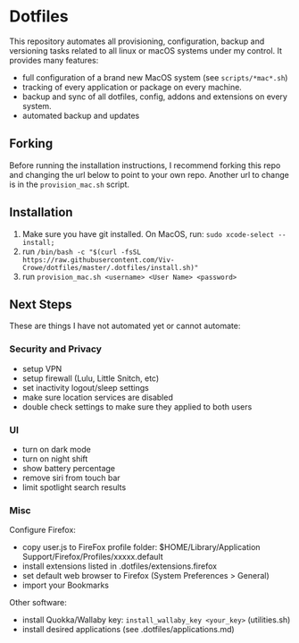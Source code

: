 # Dotfiles

This repository automates all provisioning, configuration, backup and versioning tasks
related to all linux or macOS systems under my control. It provides many features:

- full configuration of a brand new MacOS system (see `scripts/*mac*.sh`)
- tracking of every application or package on every machine.
- backup and sync of all dotfiles, config, addons and extensions on every system.
- automated backup and updates

## Forking

Before running the installation instructions, I recommend forking this repo and changing the url below to point to your own repo. Another url to change is in the `provision_mac.sh` script.

## Installation

1. Make sure you have git installed. On MacOS, run: `sudo xcode-select --install;`
2. run `/bin/bash -c "$(curl -fsSL https://raw.githubusercontent.com/Viv-Crowe/dotfiles/master/.dotfiles/install.sh)"`
3. run `provision_mac.sh <username> <User Name> <password>`

## Next Steps

These are things I have not automated yet or cannot automate:

### Security and Privacy

- setup VPN
- setup firewall (Lulu, Little Snitch, etc)
- set inactivity logout/sleep settings
- make sure location services are disabled
- double check settings to make sure they applied to both users

### UI

- turn on dark mode
- turn on night shift
- show battery percentage
- remove siri from touch bar
- limit spotlight search results

### Misc

Configure Firefox:

- copy user.js to FireFox profile folder: $HOME/Library/Application Support/Firefox/Profiles/xxxxx.default
- install extensions listed in .dotfiles/extensions.firefox
- set default web browser to Firefox (System Preferences > General)
- import your Bookmarks

Other software:

- install Quokka/Wallaby key: `install_wallaby_key <your_key>` (utilities.sh)
- install desired applications (see .dotfiles/applications.md)
